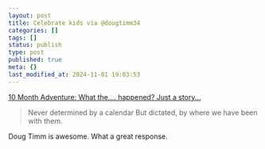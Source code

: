 ```yaml
---
layout: post
title: Celebrate kids via @dougtimm34
categories: []
tags: []
status: publish
type: post
published: true
meta: {}
last_modified_at: 2024-11-01 19:03:53
---
```


[10 Month Adventure: What the.... happened? Just a story...](http://dougtimm.blogspot.com/2016/05/my-quotes-are-not-exact-quotes-but.html?m=1)


>Never determined by a calendar
  But dictated, by where we have been with them. 



Doug Timm is awesome. What a great response.
